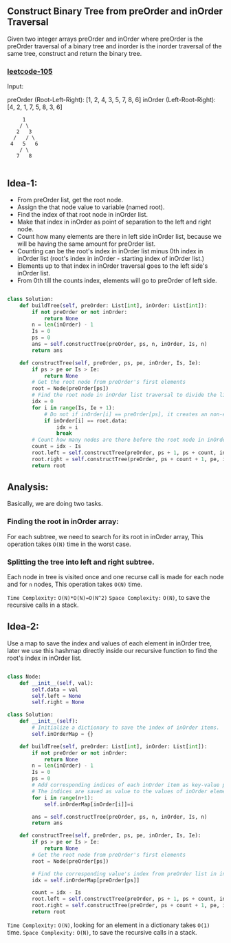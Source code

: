 ## Construct Binary Tree from preOrder and inOrder Traversal

Given two integer arrays preOrder and inOrder where preOrder is the preOrder traversal of a binary tree and inorder is the inorder traversal of the same tree, construct and return the binary tree.

<h3><a href="https://leetcode.com/problems/construct-binary-tree-from-preorder-and-inorder-traversal/description/">leetcode-105</a></h3>

Input:

preOrder (Root-Left-Right): [1, 2, 4, 3, 5, 7, 8, 6]
inOrder (Left-Root-Right): [4, 2, 1, 7, 5, 8, 3, 6]

```plaintext
     1
    / \
   2   3
  /   / \
 4   5   6
    / \
   7   8


```

## Idea-1:

- From preOrder list, get the root node.
- Assign the that node value to variable (named root).
- Find the index of that root node in inOrder list.
- Make that index in inOrder as point of separation to the left and right node.
- Count how many elements are there in left side inOrder list, because we will be having the same amount for preOrder list.
- Counting can be the root's index in inOrder list minus 0th index in inOrder list (root's index in inOrder - starting index of inOrder list.)
- Elements up to that index in inOrder traversal goes to the left side's inOrder list.
- From 0th till the counts index, elements will go to preOrder of left side.

```py

class Solution:
    def buildTree(self, preOrder: List[int], inOrder: List[int]):
        if not preOrder or not inOrder:
            return None
        n = len(inOrder) - 1
        Is = 0
        ps = 0
        ans = self.constructTree(preOrder, ps, n, inOrder, Is, n)
        return ans

    def constructTree(self, preOrder, ps, pe, inOrder, Is, Ie):
        if ps > pe or Is > Ie:
            return None
        # Get the root node from preOrder's first elements
        root = Node(preOrder[ps])
        # Find the root node in inOrder list traversal to divide the lists for left and right nodes of the root node.
        idx = 0
        for i in range(Is, Ie + 1):
            # Do not if inOrder[i] == preOrder[ps], it creates an non-ending recursive calls.
            if inOrder[i] == root.data:
                idx = i
                break
        # Count how many nodes are there before the root node in inOrder list.
        count = idx - Is
        root.left = self.constructTree(preOrder, ps + 1, ps + count, inOrder, Is, idx - 1)
        root.right = self.constructTree(preOrder, ps + count + 1, pe, inOrder, idx + 1, Ie)
        return root

```

## Analysis:

Basically, we are doing two tasks.

### Finding the root in inOrder array:

For each subtree, we need to search for its root in inOrder array, This operation takes `O(N)` time in the worst case.

### Splitting the tree into left and right subtree.

Each node in tree is visited once and one recurse call is made for each node and for `n` nodes, This operation takes `O(N)` time.

`Time Complexity:` `O(N)*O(N)=O(N^2)`
`Space Complexity:` `O(N)`, to save the recursive calls in a stack.

## Idea-2:

Use a map to save the index and values of each element in inOrder tree, later we use this hashmap directly inside our recursive function to find the root's index in inOrder list.

```py

class Node:
    def __init__(self, val):
        self.data = val
        self.left = None
        self.right = None

class Solution:
    def __init__(self):
        # Initialize a dictionary to save the index of inOrder items.
        self.inOrderMap = {}

    def buildTree(self, preOrder: List[int], inOrder: List[int]):
        if not preOrder or not inOrder:
            return None
        n = len(inOrder) - 1
        Is = 0
        ps = 0
        # Add corresponding indices of each inOrder item as key-value pair.
        # The indices are saved as value to the values of inOrder elements.
        for i in range(n+1):
            self.inOrderMap[inOrder[i]]=i

        ans = self.constructTree(preOrder, ps, n, inOrder, Is, n)
        return ans

    def constructTree(self, preOrder, ps, pe, inOrder, Is, Ie):
        if ps > pe or Is > Ie:
            return None
        # Get the root node from preOrder's first elements
        root = Node(preOrder[ps])

        # Find the corresponding value's index from preOrder list in inOrderMap which we saved earlier.
        idx = self.inOrderMap[preOrder[ps]]

        count = idx - Is
        root.left = self.constructTree(preOrder, ps + 1, ps + count, inOrder, Is, idx - 1)
        root.right = self.constructTree(preOrder, ps + count + 1, pe, inOrder, idx + 1, Ie)
        return root

```

`Time Complexity:` `O(N)`, looking for an element in a dictionary takes `O(1)` time.
`Space Complexity:` `O(N)`, to save the recursive calls in a stack.
